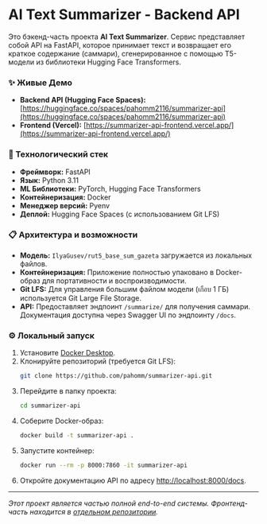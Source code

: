 # AI Text Summarizer - Backend API

Это бэкенд-часть проекта **AI Text Summarizer**. Сервис представляет собой API на FastAPI, которое принимает текст и возвращает его краткое содержание (саммари), сгенерированное с помощью T5-модели из библиотеки Hugging Face Transformers.

### ✨ Живые Демо

*   **Backend API (Hugging Face Spaces):** [https://huggingface.co/spaces/pahomm2116/summarizer-api](https://huggingface.co/spaces/pahomm2116/summarizer-api)
*   **Frontend (Vercel):** [https://summarizer-api-frontend.vercel.app/](https://summarizer-api-frontend.vercel.app/)

### 🚀 Технологический стек

*   **Фреймворк:** FastAPI
*   **Язык:** Python 3.11
*   **ML Библиотеки:** PyTorch, Hugging Face Transformers
*   **Контейнеризация:** Docker
*   **Менеджер версий:** Pyenv
*   **Деплой:** Hugging Face Spaces (с использованием Git LFS)

### 📋 Архитектура и возможности

*   **Модель:** `IlyaGusev/rut5_base_sum_gazeta` загружается из локальных файлов.
*   **Контейнеризация:** Приложение полностью упаковано в Docker-образ для портативности и воспроизводимости.
*   **Git LFS:** Для управления большим файлом модели (เกือบ 1 ГБ) используется Git Large File Storage.
*   **API:** Предоставляет эндпоинт `/summarize/` для получения саммари. Документация доступна через Swagger UI по эндпоинту `/docs`.

### ⚙️ Локальный запуск

1.  Установите [Docker Desktop](https://www.docker.com/products/docker-desktop/).
2.  Клонируйте репозиторий (требуется Git LFS):
    ```bash
    git clone https://github.com/pahomm/summarizer-api.git
    ```
3.  Перейдите в папку проекта:
    ```bash
    cd summarizer-api
    ```
4.  Соберите Docker-образ:
    ```bash
    docker build -t summarizer-api .
    ```
5.  Запустите контейнер:
    ```bash
    docker run --rm -p 8000:7860 -it summarizer-api
    ```
6.  Откройте документацию API по адресу [http://localhost:8000/docs](http://localhost:8000/docs).

---
*Этот проект является частью полной end-to-end системы. Фронтенд-часть находится в [отдельном репозитории](https://github.com/pahomm/summarizer-api-frontend).*
